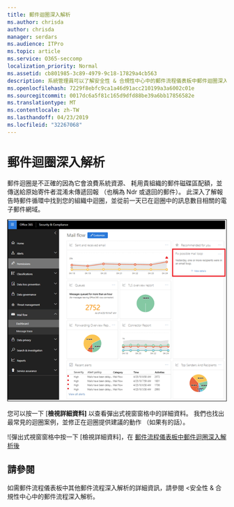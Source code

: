 ```yaml
---
title: 郵件迴圈深入解析
ms.author: chrisda
author: chrisda
manager: serdars
ms.audience: ITPro
ms.topic: article
ms.service: O365-seccomp
localization_priority: Normal
ms.assetid: cb801985-3c89-4979-9c18-17829a4cb563
description: 系統管理員可以了解安全性 & 合規性中心中的郵件流程儀表板中郵件迴圈深入解析。
ms.openlocfilehash: 7229f8ebfc9ca1a46d91acc210199a3a6002c01e
ms.sourcegitcommit: 0017dc6a5f81c165d9dfd88be39a6bb17856582e
ms.translationtype: MT
ms.contentlocale: zh-TW
ms.lasthandoff: 04/23/2019
ms.locfileid: "32267068"
---
```

# <a name="mail-loop-insight"></a>郵件迴圈深入解析

郵件迴圈是不正確的因為它會浪費系統資源、 耗用貴組織的郵件磁碟區配額，並傳送給原始寄件者混淆未傳遞回報 （也稱為 Ndr 或退回的郵件）。 此深入了解報告時郵件循環中找到您的組織中迴圈，並從前一天已在迴圈中的訊息數目相關的電子郵件網域。

![在郵件流程儀表板中安全性 & 合規性中心中的郵件迴圈深入解析](media/c3f707cb-4c89-4e88-989c-81ce1d1d6b99.png)

您可以按一下 [**檢視詳細資料]** 以查看彈出式視窗窗格中的詳細資料。 我們也找出最常見的迴圈案例，並修正在迴圈提供建議的動作 （如果有的話）。

![彈出式視窗窗格中按一下 [檢視詳細資料]，在 [郵件流程儀表板中郵件迴圈深入解析後](media/f7e21300-c62f-41ec-853f-4a2775cd8aa7.png)

## <a name="see-also"></a>請參閱

如需郵件流程儀表板中其他郵件流程深入解析的詳細資訊，請參閱 <<c0>安全性 &amp; 合規性中心中的郵件流程深入解析。
